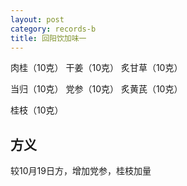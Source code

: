 ```yaml
---
layout: post
category: records-b
title: 回阳饮加味一
---
```


肉桂（10克） 干姜（10克） 炙甘草（10克） 

当归（10克） 党参（10克） 炙黄芪（10克）

桂枝（10克） 

## 方义 ##

较10月19日方，增加党参，桂枝加量